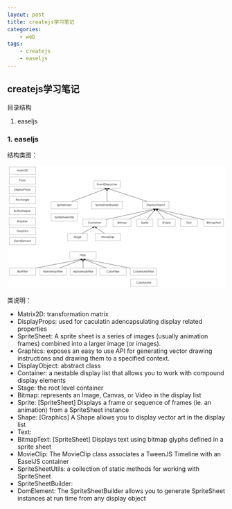 ```yaml
---
layout: post
title: createjs学习笔记
categories:
    - web
tags:
    - createjs
    - easeljs
---
```


## createjs学习笔记

目录结构

1. easeljs


### 1. easeljs
结构类图：

<img src="/images/createjs/easeljs.png" alt="">

<!-- more -->

类说明：

- Matrix2D: transformation matrix
- DisplayProps: used for caculatin adencapsulating display related properties
- SpriteSheet: A sprite sheet is a series of images (usually animation frames) combined into a larger image (or images).
- Graphics: exposes an easy to use API for generating vector drawing instructions and drawing them to a specified context.
- DisplayObject: abstract class
- Container: a nestable display list that allows you to work with compound display elements
- Stage: the root level container
- Bitmap: represents an Image, Canvas, or Video in the display list
- Sprite: [SpriteSheet] Displays a frame or sequence of frames (ie. an animation) from a SpriteSheet instance
- Shape: [Graphics] A Shape allows you to display vector art in the display list
- Text:
- BitmapText: [SpriteSheet] Displays text using bitmap glyphs defined in a sprite sheet
- MovieClip: The MovieClip class associates a TweenJS Timeline with an EaselJS container
- SpriteSheetUtils: a collection of static methods for working with SpriteSheet
- SpriteSheetBuilder:
- DomElement: The SpriteSheetBuilder allows you to generate SpriteSheet instances at run time from any display object
